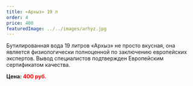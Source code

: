 ```yaml
---
title: «Архыз» 19 л
order: 4
price: 400
featuredImage: ../../images/arhyz.jpg
---
```


Бутилированная вода 19 литров «Архыз» не просто вкусная, она является физиологически полноценной по заключению европейских экспертов. Вывод специалистов подтвержден Европейским сертификатом качества.

**Цена: <span style="color:red">400 руб.</span>**
